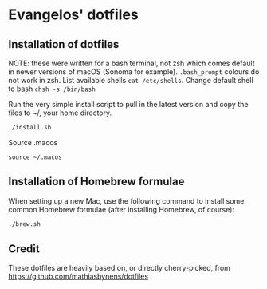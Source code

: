 # Evangelos' dotfiles

## Installation of dotfiles
NOTE: these were written for a bash terminal, not zsh which comes default in newer versions of macOS (Sonoma for example).  `.bash_prompt` colours do not work in zsh.  List available shells `cat /etc/shells`.  Change default shell to bash `chsh -s /bin/bash`

Run the very simple install script to pull in the latest version and copy the files to ~/, your home directory.
```bash
./install.sh
```
Source .macos
```base
source ~/.macos
```

## Installation of Homebrew formulae
When setting up a new Mac, use the following command to install some common Homebrew formulae (after installing Homebrew, of course):
```bash
./brew.sh
```

## Credit
These dotfiles are heavily based on, or directly cherry-picked, from https://github.com/mathiasbynens/dotfiles

